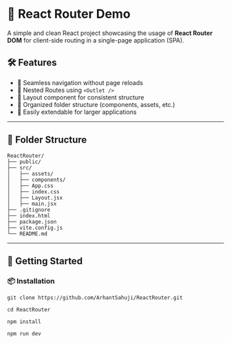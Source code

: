 <h1>🚀 React Router Demo</h1>

<p>A simple and clean React project showcasing the usage of <b>React Router DOM</b> for client-side routing in a single-page application (SPA).</p>

<h2>🛠️ Features</h2>
<ul>
  <li>🔁 Seamless navigation without page reloads</li>
  <li>🧩 Nested Routes using <code>&lt;Outlet /&gt;</code></li>
  <li>📄 Layout component for consistent structure</li>
  <li>📂 Organized folder structure (components, assets, etc.)</li>
  <li>🧱 Easily extendable for larger applications</li>
</ul>

<hr>

<h2>📁 Folder Structure</h2>

<pre><code>ReactRouter/
├── public/
├── src/
│   ├── assets/
│   ├── components/
│   ├── App.css
│   ├── index.css
│   ├── Layout.jsx
│   ├── main.jsx
├── .gitignore
├── index.html
├── package.json
├── vite.config.js
└── README.md
</code></pre>

<hr>

<h2>🚀 Getting Started</h2>

<h3>📦 Installation</h3>

<pre><code>git clone https://github.com/ArhantSahuji/ReactRouter.git</code></pre>
<pre><code>cd ReactRouter</code></pre>
<pre><code>npm install</code></pre>
<pre><code>npm run dev</code></pre>

